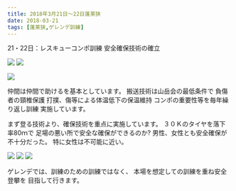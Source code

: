```yaml
---
title: 2018年3月21日～22日蓬莱狭
date: 2018-03-21
tags: [蓬莱狭,ゲレンデ訓練]
---
```


21・22日：レスキューコンポ訓練
安全確保技術の確立

![](/2018/03/21/20180321/20180421_1.jpg)</td>
![](/2018/03/21/20180321/20180421_2.jpg)</td>

![](/2018/03/21/20180321/20180421_3.jpg)</td>

仲間は仲間で助けるを基本としています。
搬送技術は山岳会の最低条件で
負傷者の頸椎保護
打撲、傷等による体温低下の保温維持
コンポの重要性等を毎年繰り返し訓練
実施しています。

まず登る技術より、確保技術を重点に実施しています。
３０Ｋのタイヤを落下率80ｍで
足場の悪い所で安全な確保ができるのか?
男性、女性とも安全確保が不十分だった。
特に女性は不可能に近い。

![](/2018/03/21/20180321/20180421_4.jpg)
![](/2018/03/21/20180321/20180421_5.jpg)
![](/2018/03/21/20180321/20180421_6_3.jpg)

ゲレンデでは、訓練のための訓練ではなく、
本場を想定しての訓練を重ね安全登攀を
目指して行きます。
